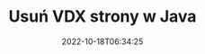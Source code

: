 ---
############################# Static ############################
layout: "auto-gen-merger"
date: 2022-10-18T06:34:25
draft: false
otherformats: docm docx dot dotm dotx epub html mht mhtml odp ods odt one otp ott pdf

############################# Head ############################
head_title: "Usuń VDX strony w Java"
head_description: "Usuń lub usuń pojedynczą stronę lub zbiór stron z pliku VDX w Java, odwracając kolejność stron za pomocą interfejsu API łączenia dokumentów."

############################# Header ############################
title: "Usuń VDX strony w Java"
description: "Usuń strony VDX z kilkoma wierszami kodu Java."
bg_image: "https://cms.admin.containerize.com/templates/aspose/App_Themes/V3/images/bg/header1.png"
bg_overlay: false
button:
    enable: true
    icon: "fas fa-arrow-down"
    label: "Pobierz darmową wersję próbną"
    link: "https://downloads.groupdocs.com/merger/java"

############################# SubMenu ############################
submenu:
    enable: true

    left:
        img_alt: "GroupDocs.Merger for Java"
        image: "https://cms.admin.containerize.com/templates/groupdocs/images/product-logos/90x90-noborder/groupdocs-merger-java.png"
        product: "GroupDocs.Merger"
        platform: "Java"

    middle:
        button:

            # button loop
            - link: "https://apireference.groupdocs.com/merger/java"
              text: "Dokumentacja API"

            # button loop
            - link: "https://github.com/groupdocs-merger"
              text: "Przykłady kodu"

            # button loop
            - link: "https://products.groupdocs.app/merger/family"
              text: "Prezentacje na żywo"

            # button loop
            - link: "https://purchase.groupdocs.com/pricing/merger/java"
              text: "cennik"

    right:
        link_download: "https://downloads.groupdocs.com/merger"
        link_learn: "https://docs.groupdocs.com/merger/java"
        link_buy: "https://purchase.groupdocs.com"

############################# About ############################
about:
    enable: true
    title: "Informacje o interfejsie API GroupDocs.Merger for Java"
    content: |
        [GroupDocs.Merger for Java](/pl/merger/java/) oferuje proste rozwiązanie do bezpiecznego łączenia i dzielenia między szeroką gamą formatów dokumentów, w tym PDF, Microsoft Office (Word, Excel, PowerPoint , OneNote), OpenDocument, HTML, obrazy i wiele innych w aplikacjach Java. Dodając zaledwie kilka linijek kodu, wykonaj kilka operacji na dokumentach, takich jak przenoszenie, usuwanie, obracanie, zamiana, wyodrębnianie lub zmiana orientacji stron w dokumentach. Interfejs API scalania dokumentów obsługuje również podgląd stron dokumentu w postaci obrazu w celu analizy struktury dokumentu, formatowania i treści na stronie.
        
        GroupDocs.Merger API to właściwy wybór dla rozwiązań korporacyjnych, które wymagają funkcji usuwania stron plików. Te interfejsy API są dobrze obsługiwane we wszystkich głównych systemach operacyjnych i platformach, w tym J2SE 7.0 (1.7), J2SE 8.0 (1.8), Java 10.

############################# Steps ############################
steps:
    enable: true
    title_left: "Usuń strony plików VDX w Java"
    content_left: |
        [GroupDocs.Merger for Java](/pl/merger/java/) ułatwia programistom Java usunięcie jednej lub kilku określonych stron w VDX plik, wykonując kilka prostych kroków.
        
        * Zainicjuj **RemoveOptions** numerami stron do usunięcia.
        * Utwórz nową instancję **Scalanie** i przekaż ścieżkę dokumentu źródłowego jako parametr konstruktora.
        * Wywołaj **removePages** i przekaż obiekt **RemoveOptions**.
        * Wywołaj **save** i określ ścieżkę do pliku, aby zapisać wynikowy dokument.

    title_right: "wymagania systemowe"
    content_right: |
        Interfejsy API GroupDocs.Merger for Java są obsługiwane na wszystkich głównych platformach i systemach operacyjnych. Przed wykonaniem poniższego kodu upewnij się, że masz zainstalowane w systemie następujące wymagania wstępne.

        * Systemy operacyjne: Microsoft Windows, Linux, MacOS
        * Środowiska programistyczne: NetBeans, IntelliJ IDEA, Eclipse
        * Ramy: J2SE 7.0 (1.7), J2SE 8.0 (1.8), Java 10
        * Pobierz najnowszą wersję GroupDocs.Merger for Java z [Maven](https://repository.groupdocs.com/webapp/#/artifacts/browse/tree/General/repo/com/groupdocs/groupdocs-merger)
         
    code: |
     {{% merger/additional-styles %}}
     {{< merger/code-merger title="Jak usunąć strony plików VDX za pomocą przykładowego kodu Java">}}

        ```java    
        // Usuń strony plików VDX za pomocą GroupDocs.Merger API
        // Zainicjuj klasę RemoveOptions z wybranymi numerami stron
        RemoveOptions removeOptions = new RemoveOptions(new int[] { 3, 6 });

        // Utwórz wystąpienie połączenia z wejściowym dokumentem VDX
        Merger merger = new Merger("input.vdx");

        // Wywołaj metodę removePages i przekaż do niej obiekt RemoveOptions
        merger.removePages(removeOptions);
    
        // Wywołaj metodę zapisu i podaj żądaną ścieżkę pliku, aby zapisać dokument wyjściowy
        merger.save("output.vdx");
        ```
     {{< /merger/code-merger >}}

############################# Demos ############################
demos:
    enable: true
    title: "Prezentacje na żywo — usuń VDX strony online"
    content: |
       Usuń strony plików VDX już teraz, odwiedzając witrynę [GroupDocs.Merger Live Demos](https://products.groupdocs.app/splitter/remove-pages/vdx).
       Demo na żywo ma następujące zalety.
        
############################# About Formats ############################
about_formats:
    enable: true

############################# More Formats ############################
more_formats:
    enable: true
    title: "Usuń strony z innych formatów dokumentów"
    content: |
        Java łączy i dzieli interfejs API dla formatów plików i obrazów. Usuń niektóre z popularnych formatów plików, jak podano poniżej.

############################# Back to top ###############################
back_to_top:
    enable: true
---